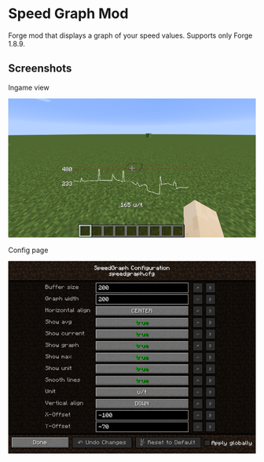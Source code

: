 # Speed Graph Mod

Forge mod that displays a graph of your speed values. Supports only Forge 1.8.9.

## Screenshots

Ingame view

![Ingame](./main.png)

Config page

![Config](./config.png)